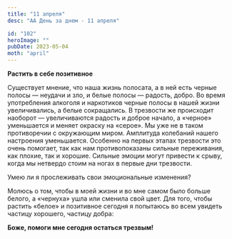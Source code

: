 ```yaml
---
title: "11 апреля"
desc: "АА День за днем - 11 апреля"

id: "102"
heroImage: ""
pubDate: 2023-05-04
moth: "april"
---
```


**Растить в себе позитивное**

Существует мнение, что наша жизнь полосата, а в ней есть черные полосы —
неудачи и зло, и белые полосы — радость, добро. Во время употребления алкоголя
и наркотиков черные полосы в нашей жизни увеличивались, а белые сокращались. В
трезвости же происходит наоборот — увеличиваются радость и доброе начало, а
«черное» уменьшается и меняет окраску на «серое». Мы уже не в таком
противоречии с окружающим миром. Амплитуда колебаний нашего настроения
уменьшается. Особенно на первых этапах трезвости это очень помогает, так как
нам противопоказаны сильные переживания, как плохие, так и хорошие. Сильные
эмоции могут привести к срыву, когда мы нетвердо стоим на ногах в первые дни
трезвости.

Умею ли я прослеживать свои эмоциональные изменения?

Молюсь о том, чтобы в моей жизни и во мне самом было больше белого, а
«чернуха» ушла или сменила свой цвет. Для того, чтобы растить «белое» и
позитивное сегодня я попытаюсь во всем увидеть частицу хорошего, частицу
добра:

**Боже, помоги мне сегодня остаться трезвым!**
